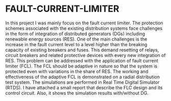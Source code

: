 # FAULT-CURRENT-LIMITER
In this project I was mainly focus on the fault current limiter. The protection schemes associated with the existing distribution systems face challenges in the form of integration of distributed generators (DGs) including renewable energy sources (RES). One of the main challenges is the increase in the fault current level to a level higher than the breaking capacity of existing breakers and fuses. This demand resetting of relays, circuit breakers and related protective devices with every new integration of RES. This problem can be addressed with the application of fault current limiter (FCL). The FCL should be adaptive in nature so that the system is protected even with variations in the share of RES. The working and effectiveness of the adaptive FCL is demonstrated on a radial distribution test system. The simulations are performed in Real Time Digital Simulator (RTDS). I have attached a small report that describe the FLC design and its control circuit. Also, it shows the simulation results with/without DG.
